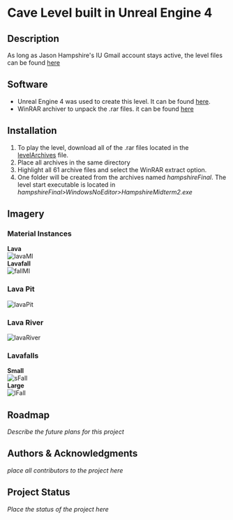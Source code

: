 # Cave Level built in Unreal Engine 4

## Description



As long as Jason Hampshire's IU Gmail account stays active, the level files can be found [here](https://drive.google.com/drive/folders/15XC4qOAypTqlgAa_FnFeG9jLZDkUkZUB?usp=sharing)
    
## Software

- Unreal Engine 4 was used to create this level. It can be found [here](https://www.unrealengine.com/en-US/download).
- WinRAR archiver to unpack the .rar files. it can be found [here](https://www.win-rar.com/start.html?&L=0)

## Installation

1. To play the level, download all of the .rar files located in the [levelArchives](/levelArchives) file.
1. Place all archives in the same directory
1. Highlight all 61 archive files and select the WinRAR extract option.
1. One folder will be created from the archives named *hampshireFinal*. The level start executable is located in *hampshireFinal>WindowsNoEditor>HampshireMidterm2.exe*

## Imagery

### Material Instances ###

**Lava**  
![lavaMI](/HampshireLevelPhotos/embeddings/lavaMI.gif)  
**Lavafall**  
![fallMI](/HampshireLevelPhotos/embeddings/fallMI.gif)

### Lava Pit ###

![lavaPit](/HampshireLevelPhotos/embeddings/lavaPit.gif)

### Lava River ###

![lavaRiver](/HampshireLevelPhotos/embeddings/river.gif)

### Lavafalls ###

**Small**  
![sFall](/HampshireLevelPhotos/embeddings/smallFall.gif)  
**Large**  
![lFall](/HampshireLevelPhotos/embeddings/largeFall.gif)

## Roadmap

*Describe the future plans for this project*

## Authors & Acknowledgments

*place all contributors to the project here*

## Project Status

*Place the status of the project here*
